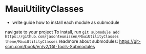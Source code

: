 # MauiUtilityClasses

- write guide how to install each module as submodule

navigate to your project
To install, run `git submodule add https://github.com/jasonteunissen/MauiUtilityClasses theme/MauiUtilityClasses`
readmore about submodules: https://git-scm.com/book/en/v2/Git-Tools-Submodules
